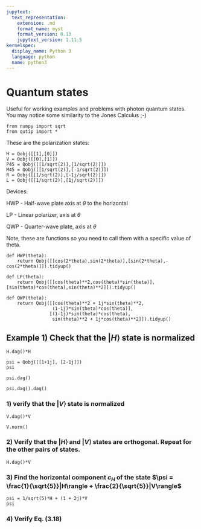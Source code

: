 ```yaml
---
jupytext:
  text_representation:
    extension: .md
    format_name: myst
    format_version: 0.13
    jupytext_version: 1.11.5
kernelspec:
  display_name: Python 3
  language: python
  name: python3
---
```


# Quantum states
Useful for working examples and problems with photon quantum states. You may notice some similarity to the Jones Calculus ;-)

```{code-cell} ipython3
from numpy import sqrt
from qutip import *
```

These are the polarization states:

```{code-cell} ipython3
H = Qobj([[1],[0]])
V = Qobj([[0],[1]])
P45 = Qobj([[1/sqrt(2)],[1/sqrt(2)]])
M45 = Qobj([[1/sqrt(2)],[-1/sqrt(2)]])
R = Qobj([[1/sqrt(2)],[-1j/sqrt(2)]])
L = Qobj([[1/sqrt(2)],[1j/sqrt(2)]])
```

Devices:

HWP - Half-wave plate axis at $\theta$ to the horizontal

LP - Linear polarizer, axis at $\theta$

QWP - Quarter-wave plate, axis at $\theta$

Note, these are functions so you need to call them with a specific value of theta.

```{code-cell} ipython3
def HWP(theta):
    return Qobj([[cos(2*theta),sin(2*theta)],[sin(2*theta),-cos(2*theta)]]).tidyup()
```

```{code-cell} ipython3
def LP(theta):
    return Qobj([[cos(theta)**2,cos(theta)*sin(theta)],[sin(theta)*cos(theta),sin(theta)**2]]).tidyup()
```

```{code-cell} ipython3
def QWP(theta):
    return Qobj([[cos(theta)**2 + 1j*sin(theta)**2,
                 (1-1j)*sin(theta)*cos(theta)],
                [(1-1j)*sin(theta)*cos(theta),
                 sin(theta)**2 + 1j*cos(theta)**2]]).tidyup()
```

## Example 1) Check that the $|H\rangle$ state is normalized

```{code-cell} ipython3
H.dag()*H
```

```{code-cell} ipython3
psi = Qobj([[1+1j], [2-1j]])
psi
```

```{code-cell} ipython3
psi.dag()
```

```{code-cell} ipython3
psi.dag().dag()
```

### 1) verify that the $|V\rangle$ state is normalized

```{code-cell} ipython3
V.dag()*V
```

```{code-cell} ipython3
V.norm()
```

### 2) Verify that the $|H\rangle$ and $|V\rangle$ states are orthogonal. Repeat for the other pairs of states.

```{code-cell} ipython3
H.dag()*V
```

### 3) Find the horizontal component $c_H$ of the state $\psi = \frac{1}{\sqrt{5}}|H\rangle + \frac{2}{\sqrt{5}}|V\rangle$

```{code-cell} ipython3
psi = 1/sqrt(5)*H + (1 + 2j)*V
psi
```

### 4) Verify Eq. (3.18) 

```{code-cell} ipython3

```
